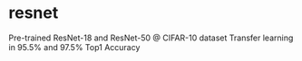 # resnet
Pre-trained ResNet-18 and ResNet-50 @ CIFAR-10 dataset
Transfer learning in 95.5% and 97.5% Top1 Accuracy
